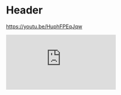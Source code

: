 # Header

https://youtu.be/HuphFPEqJqw

<iframe src="https://www.youtube.com/embed/HuphFPEqJqw" frameborder="0" allow="accelerometer; autoplay; clipboard-write; encrypted-media; gyroscope; picture-in-picture" allowfullscreen></iframe>

